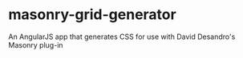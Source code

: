 # masonry-grid-generator
An AngularJS app that generates CSS for use with David Desandro's Masonry plug-in
